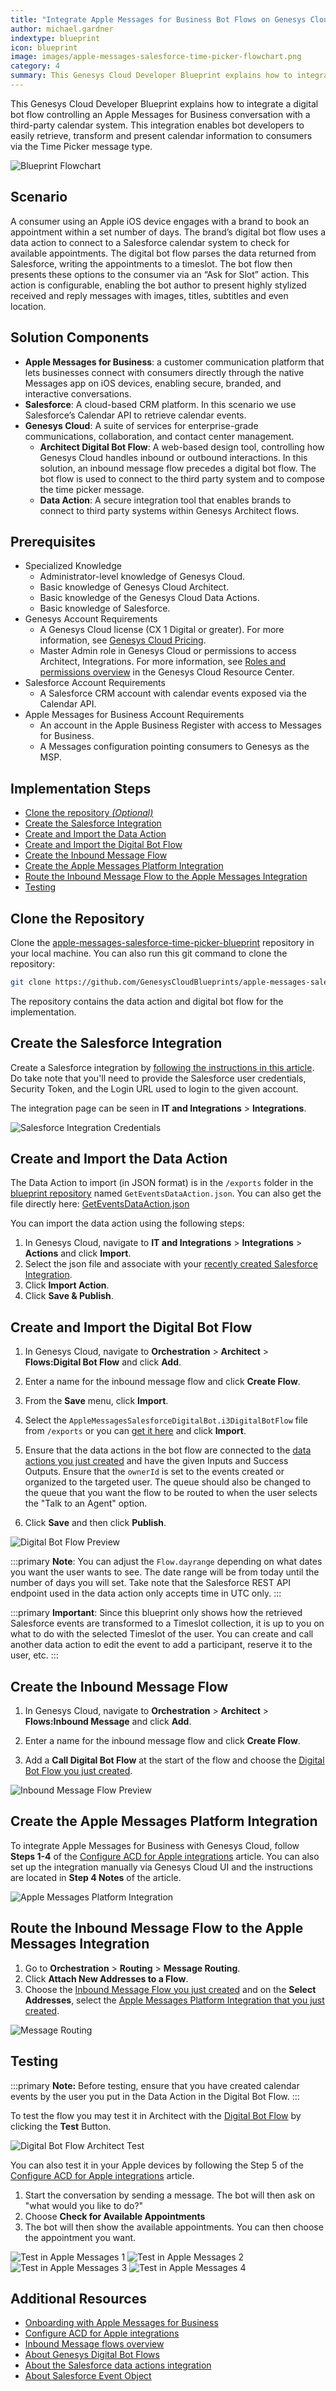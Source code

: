 ```yaml
---
title: "Integrate Apple Messages for Business Bot Flows on Genesys Cloud with Salesforce"
author: michael.gardner
indextype: blueprint
icon: blueprint
image: images/apple-messages-salesforce-time-picker-flowchart.png
category: 4
summary: This Genesys Cloud Developer Blueprint explains how to integrate a digital bot flow controlling an Apple Messages for Business conversation with a third-party calendar system, particularly Salesforce.
---
```


This Genesys Cloud Developer Blueprint explains how to integrate a digital bot flow controlling an Apple Messages for Business conversation with a third-party calendar system. This integration enables bot developers to easily retrieve, transform and present calendar information to consumers via the Time Picker message type.

![Blueprint Flowchart](images/apple-messages-salesforce-time-picker-flowchart.png "Blueprint Flowchart")

## Scenario

A consumer using an Apple iOS device engages with a brand to book an appointment within a set number of days. The brand’s digital bot flow uses a data action to connect to a Salesforce calendar system to check for available appointments. The digital bot flow parses the data returned from Salesforce, writing the appointments to a timeslot. The bot flow then presents these options to the consumer via an “Ask for Slot” action. This action is configurable, enabling the bot author to present highly stylized received and reply messages with images, titles, subtitles and even location.

## Solution Components

* **Apple Messages for Business**: a customer communication platform that lets businesses connect with consumers directly through the native Messages app on iOS devices, enabling secure, branded, and interactive conversations.
* **Salesforce**: A cloud-based CRM platform. In this scenario we use Salesforce’s Calendar API to retrieve calendar events.
* **Genesys Cloud**: A suite of services for enterprise-grade communications, collaboration, and contact center management.
  * **Architect Digital Bot Flow**: A web-based design tool, controlling how Genesys Cloud handles inbound or outbound interactions. In this solution, an inbound message flow precedes a digital bot flow. The bot flow is used to connect to the third party system and to compose the time picker message.
  * **Data Action**: A secure integration tool that enables brands to connect to third party systems within Genesys Architect flows.

## Prerequisites

* Specialized Knowledge
  * Administrator-level knowledge of Genesys Cloud.
  * Basic knowledge of Genesys Cloud Architect.
  * Basic knowledge of the Genesys Cloud Data Actions.
  * Basic knowledge of Salesforce.
* Genesys Account Requirements
  * A Genesys Cloud license (CX 1 Digital or greater). For more information, see [Genesys Cloud Pricing](https://www.genesys.com/pricing "Goes to the Genesys Cloud Pricing page").
  * Master Admin role in Genesys Cloud or permissions to access Architect, Integrations. For more information, see [Roles and permissions overview](https://help.genesys.cloud/?p=24360 "Goes to the roles and permissions overview in the Genesys Cloud Resource Center") in the Genesys Cloud Resource Center.
* Salesforce Account Requirements
  * A Salesforce CRM account with calendar events exposed via the Calendar API.
* Apple Messages for Business Account Requirements
  * An account in the Apple Business Register with access to Messages for Business.
  * A Messages configuration pointing consumers to Genesys as the MSP.

## Implementation Steps

* [Clone the repository _(Optional)_](#clone-the-repository "Goes to the Clone the Repository section")
* [Create the Salesforce Integration](#create-the-salesforce-integration "Goes to the Create the Salesforce Integration section")
* [Create and Import the Data Action](#create-and-import-the-data-action "Goes to the Create and Import the Data Action section")
* [Create and Import the Digital Bot Flow](#create-and-import-the-digital-bot-flow "Goes to the Create and Import the Digital Bot Flow section")
* [Create the Inbound Message Flow](#create-the-inbound-message-flow "Goes to the Create the Inbound Message Flow section")
* [Create the Apple Messages Platform Integration](#create-the-apple-messages-platform-integration "Goes to the Create the Apple Messages Platform Integration section")
* [Route the Inbound Message Flow to the Apple Messages Integration](#route-the-inbound-message-flow-to-the-apple-messages-integration "Goes to the Route the Inbound Message Flow to the Apple Messages Integration section")
* [Testing](#testing "Goes to the Testing section")

## Clone the Repository

Clone the [apple-messages-salesforce-time-picker-blueprint](https://github.com/GenesysCloudBlueprints/apple-messages-salesforce-time-picker-blueprint "Goes to the apple-messages-salesforce-time-picker-blueprint repository in GitHub") repository in your local machine. You can also run this git command to clone the repository:

```bash
git clone https://github.com/GenesysCloudBlueprints/apple-messages-salesforce-time-picker-blueprint.git
```

The repository contains the data action and digital bot flow for the implementation.

## Create the Salesforce Integration

Create a Salesforce integration by [following the instructions in this article](https://help.genesys.cloud/articles/add-a-data-actions-integration/#tab6 "Goes to the Genesys Cloud Resource Center article"). Do take note that you'll need to provide the Salesforce user credentials, Security Token, and the Login URL used to login to the given account.

The integration page can be seen in **IT and Integrations** > **Integrations**.

![Salesforce Integration Credentials](images/apple-messages-salesforce-time-picker-01.png "Salesforce Integration Credentials")

## Create and Import the Data Action

The Data Action to import (in JSON format) is in the `/exports` folder in the [blueprint repository](#clone-the-repository "Goes to the Clone the Repository section") named `GetEventsDataAction.json`. You can also get the file directly here: [GetEventsDataAction.json](https://github.com/GenesysCloudBlueprints/apple-messages-salesforce-time-picker-blueprint/blob/main/exports/GetEventsDataAction.json "Goes to the GetEventsDataAction.json file in GitHub")

You can import the data action using the following steps:

1. In Genesys Cloud, navigate to **IT and Integrations** > **Integrations** > **Actions** and click **Import**.
2. Select the json file and associate with your [recently created Salesforce Integration](#create-the-salesforce-integration "Goes to the Create the Salesforce Integration section").
3. Click **Import Action**.
4. Click **Save & Publish**.

## Create and Import the Digital Bot Flow

1. In Genesys Cloud, navigate to **Orchestration** > **Architect** > **Flows:Digital Bot Flow** and click **Add**.

2. Enter a name for the inbound message flow and click **Create Flow**.

3. From the **Save** menu, click **Import**.

4. Select the `AppleMessagesSalesforceDigitalBot.i3DigitalBotFlow` file from `/exports` or you can [get it here](https://github.com/GenesysCloudBlueprints/apple-messages-salesforce-time-picker-blueprint/blob/main/exports/AppleMessagesSalesforceDigitalBot.i3DigitalBotFlow "Goes to the AppleMessagesSalesforceDigitalBot.i3DigitalBotFlow file in GitHub") and click **Import**.

5. Ensure that the data actions in the bot flow are connected to the [data actions you just created](#create-and-import-the-data-action "Goes to the Create and Import the Data Action section") and have the given Inputs and Success Outputs. Ensure that the `ownerId` is set to the events created or organized to the targeted user. The queue should also be changed to the queue that you want the flow to be routed to when the user selects the "Talk to an Agent" option.

6. Click **Save** and then click **Publish**.

![Digital Bot Flow Preview](images/apple-messages-salesforce-time-picker-02.png "Digital Bot Flow Preview")

:::primary
**Note**: You can adjust the `Flow.dayrange` depending on what dates you want the user wants to see. The date range will be from today until the number of days you will set. Take note that the Salesforce REST API endpoint used in the data action only accepts time in UTC only.
:::

:::primary
**Important**: Since this blueprint only shows how the retrieved Salesforce events are transformed to a Timeslot collection, it is up to you on what to do with the selected Timeslot of the user. You can create and call another data action to edit the event to add a participant, reserve it to the user, etc.
:::

## Create the Inbound Message Flow

1. In Genesys Cloud, navigate to **Orchestration** > **Architect** > **Flows:Inbound Message** and click **Add**.

2. Enter a name for the inbound message flow and click **Create Flow**.

3. Add a **Call Digital Bot Flow** at the start of the flow and choose the [Digital Bot Flow you just created](#create-and-import-the-digital-bot-flow "Goes to the Create and Import the Digital Bot Flow section").

![Inbound Message Flow Preview](images/apple-messages-salesforce-time-picker-03.png "Inbound Message Flow Preview")

## Create the Apple Messages Platform Integration

To integrate Apple Messages for Business with Genesys Cloud, follow **Steps 1-4** of the [Configure ACD for Apple integrations](https://help.genesys.cloud/articles/configure-acd-for-apple-integrations/ "Goes to the Configure ACD for Apple integrations article") article. You can also set up the integration manually via Genesys Cloud UI and the instructions are located in **Step 4 Notes** of the article.

![Apple Messages Platform Integration](images/apple-messages-salesforce-time-picker-04.png "Apple Messages Platform Integration")

## Route the Inbound Message Flow to the Apple Messages Integration

1. Go to **Orchestration** > **Routing** > **Message Routing**.
2. Click **Attach New Addresses to a Flow**.
3. Choose the [Inbound Message Flow you just created](#create-the-inbound-message-flow "Goes to the Create the Inbound Message Flow section") and on the **Select Addresses**, select the [Apple Messages Platform Integration that you just created](#create-the-apple-messages-platform-integration "Goes to the Create the Apple Messages Platform Integration section").

![Message Routing](images/apple-messages-salesforce-time-picker-05.png "Message Routing")

## Testing

:::primary
**Note:** Before testing, ensure that you have created calendar events by the user you put in the Data Action in the Digital Bot Flow.
:::

To test the flow you may test it in Architect with the [Digital Bot Flow](#create-and-import-the-digital-bot-flow "Goes to the Create and Import the Digital Bot Flow section") by clicking the **Test** Button.

![Digital Bot Flow Architect Test](images/apple-messages-salesforce-time-picker-06.png "Digital Bot Flow Architect Test")

You can also test it in your Apple devices by following the Step 5 of the [Configure ACD for Apple integrations](https://help.genesys.cloud/articles/configure-acd-for-apple-integrations/ "Goes to the Configure ACD for Apple integrations article") article.

1. Start the conversation by sending a message. The bot will then ask on "what would you like to do?"
2. Choose **Check for Available Appointments**
3. The bot will then show the available appointments. You can then choose the appointment you want.

![Test in Apple Messages 1](images/apple-messages-salesforce-time-picker-07.png "Test in Apple Messages 1")
![Test in Apple Messages 2](images/apple-messages-salesforce-time-picker-08.png "Test in Apple Messages 2")
![Test in Apple Messages 3](images/apple-messages-salesforce-time-picker-09.png "Test in Apple Messages 3")
![Test in Apple Messages 4](images/apple-messages-salesforce-time-picker-10.png "Test in Apple Messages 4")

## Additional Resources

* [Onboarding with Apple Messages for Business](https://register.apple.com/resources/messages/messaging-documentation/end-to-end "Goes to the Onboarding with Apple Messages for Business article in Apple website")
* [Configure ACD for Apple integrations](https://help.genesys.cloud/articles/configure-acd-for-apple-integrations/ "Goes to the Configure ACD for Apple integrations article at the Genesys Cloud Resource Center")
* [Inbound Message flows overview](https://help.genesys.cloud/articles/inbound-message-flows/ "Goes to the Inbound Message flows overview article at the Genesys Cloud Resource Center")
* [About Genesys Digital Bot Flows](https://help.genesys.cloud/articles/about-genesys-digital-bot-flows/ "Goes to the About Genesys Digital Bot Flows article at the Genesys Cloud Resource Center")
* [About the Salesforce data actions integration](https://help.genesys.cloud/articles/about-salesforce-data-actions-integration/ "Goes to the About the Salesforce data actions integration article at the Genesys Cloud Resource Center")
* [About Salesforce Event Object](https://developer.salesforce.com/docs/atlas.en-us.object_reference.meta/object_reference/sforce_api_objects_event.htm "Goes to the Salesforce Event Object at Salesforce Developers")
